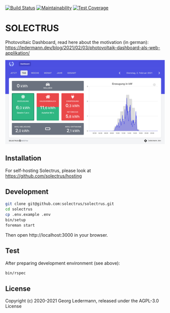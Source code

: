 [![Build Status](https://github.com/solectrus/solectrus/workflows/Continuous%20integration/badge.svg)](https://github.com/solectrus/solectrus/actions)
[![Maintainability](https://api.codeclimate.com/v1/badges/10d74fb7665c045afcf4/maintainability)](https://codeclimate.com/repos/5fe98897e985f4018b001e7d/maintainability)
[![Test Coverage](https://api.codeclimate.com/v1/badges/10d74fb7665c045afcf4/test_coverage)](https://codeclimate.com/repos/5fe98897e985f4018b001e7d/test_coverage)

# SOLECTRUS

Photovoltaic Dashboard, read here about the motivation (in german):
https://ledermann.dev/blog/2021/02/03/photovoltaik-dashboard-als-web-applikation/

![Screenshot](screenshot.png)


## Installation

For self-hosting Solectrus, please look at https://github.com/solectrus/hosting


## Development

```bash
git clone git@github.com:solectrus/solectrus.git
cd solectrus
cp .env.example .env
bin/setup
foreman start
```

Then open http://localhost:3000 in your browser.


## Test

After preparing development environment (see above):

```bash
bin/rspec
```


## License

Copyright (c) 2020-2021 Georg Ledermann, released under the AGPL-3.0 License
